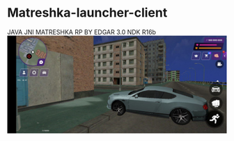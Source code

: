 # Matreshka-launcher-client
JAVA JNI MATRESHKA RP BY EDGAR 3.0 NDK R16b
![Screnshot](https://github.com/edgardevwork/matreshka-launcher-client/blob/main/snapshot.png)
